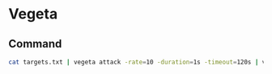 # Vegeta

## Command

```bash
cat targets.txt | vegeta attack -rate=10 -duration=1s -timeout=120s | vegeta report
```